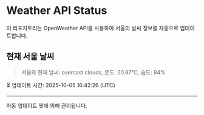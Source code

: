 
# Weather API Status

이 리포지토리는 OpenWeather API를 사용하여 서울의 날씨 정보를 자동으로 업데이트합니다.

## 현재 서울 날씨
> 서울의 현재 날씨: overcast clouds, 온도: 20.87°C, 습도: 94%

⏳ 업데이트 시간: 2025-10-05 16:42:26 (UTC)

---
자동 업데이트 봇에 의해 관리됩니다.
